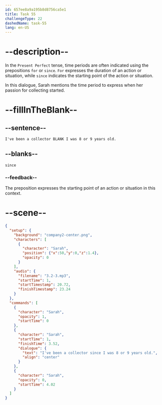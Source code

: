```yaml
---
id: 657ee8a9a195b8d8756ca5e1
title: Task 55
challengeType: 22
dashedName: task-55
lang: en-US
---
```


<!-- (Audio) Sarah: I've been a collector since I was 8 or 9 years old. -->

# --description--

In the `Present Perfect` tense, time periods are often indicated using the prepositions `for` or `since`. `For` expresses the duration of an action or situation, while `since` indicates the starting point of the action or situation.

In this dialogue, Sarah mentions the time period to express when her passion for collecting started.

# --fillInTheBlank--

## --sentence--

`I've been a collector BLANK I was 8 or 9 years old.`

## --blanks--

`since`

### --feedback--

The preposition expresses the starting point of an action or situation in this context.

# --scene--

```json
{
  "setup": {
    "background": "company2-center.png",
    "characters": [
      {
        "character": "Sarah",
        "position": {"x":50,"y":0,"z":1.4},
        "opacity": 0
      }
    ],
    "audio": {
      "filename": "3.2-3.mp3",
      "startTime": 1,
      "startTimestamp": 20.72,
      "finishTimestamp": 23.24
    }
  },
  "commands": [
    {
      "character": "Sarah",
      "opacity": 1,
      "startTime": 0
    },
    {
      "character": "Sarah",
      "startTime": 1,
      "finishTime": 3.52,
      "dialogue": {
        "text": "I've been a collector since I was 8 or 9 years old.",
        "align": "center"
      }
    },
    {
      "character": "Sarah",
      "opacity": 0,
      "startTime": 4.02
    }
  ]
}
```

